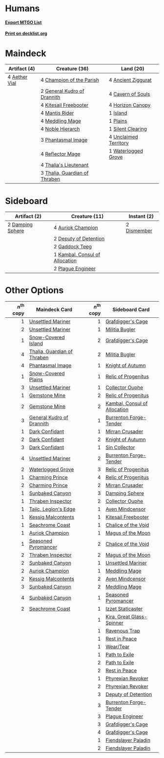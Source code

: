 # Humans

#### [Export MTGO List](../collection/Humans/Humans.txt)
#### [Print on decklist.org](http://decklist.org/?deckmain=4%09Aether%20Vial%0A4%09Ancient%20Ziggurat%0A4%09Cavern%20of%20Souls%0A4%09Champion%20of%20the%20Parish%0A2%09General%20Kudro%20of%20Drannith%0A4%09Horizon%20Canopy%0A1%09Island%0A4%09Kitesail%20Freebooter%0A4%09Mantis%20Rider%0A4%09Meddling%20Mage%0A4%09Noble%20Hierarch%0A3%09Phantasmal%20Image%0A1%09Plains%0A4%09Reflector%20Mage%0A1%09Silent%20Clearing%0A4%09Thalia's%20Lieutenant%0A3%09Thalia,%20Guardian%20of%20Thraben%0A4%09Unclaimed%20Territory%0A1%09Waterlogged%20Grove&deckside=4%09Auriok%20Champion%0A2%09Damping%20Sphere%0A2%09Deputy%20of%20Detention%0A2%09Dismember%0A2%09Gaddock%20Teeg%0A1%09Kambal,%20Consul%20of%20Allocation%0A2%09Plague%20Engineer)
# Maindeck

|                                     Artifact (4)                                      |                                             Creature (36)                                              |                                           Land (20)                                            |
|---------------------------------------------------------------------------------------|--------------------------------------------------------------------------------------------------------|------------------------------------------------------------------------------------------------|
|4 [Aether Vial](http://gatherer.wizards.com/Pages/Card/Details.aspx?multiverseid=48146)|4 [Champion of the Parish](http://gatherer.wizards.com/Pages/Card/Details.aspx?multiverseid=409580)     |4 [Ancient Ziggurat](http://gatherer.wizards.com/Pages/Card/Details.aspx?multiverseid=189271)   |
|                                                                                       |2 [General Kudro of Drannith](http://gatherer.wizards.com/Pages/Card/Details.aspx?multiverseid=479707)  |4 [Cavern of Souls](http://gatherer.wizards.com/Pages/Card/Details.aspx?multiverseid=278058)    |
|                                                                                       |4 [Kitesail Freebooter](http://gatherer.wizards.com/Pages/Card/Details.aspx?multiverseid=435264)        |4 [Horizon Canopy](http://gatherer.wizards.com/Pages/Card/Details.aspx?multiverseid=409571)     |
|                                                                                       |4 [Mantis Rider](http://gatherer.wizards.com/Pages/Card/Details.aspx?multiverseid=386589)               |1 [Island](http://gatherer.wizards.com/Pages/Card/Details.aspx?multiverseid=439857)             |
|                                                                                       |4 [Meddling Mage](http://gatherer.wizards.com/Pages/Card/Details.aspx?multiverseid=179547)              |1 [Plains](http://gatherer.wizards.com/Pages/Card/Details.aspx?multiverseid=439856)             |
|                                                                                       |4 [Noble Hierarch](http://gatherer.wizards.com/Pages/Card/Details.aspx?multiverseid=179434)             |1 [Silent Clearing](http://gatherer.wizards.com/Pages/Card/Details.aspx?multiverseid=464195)    |
|                                                                                       |3 [Phantasmal Image](http://gatherer.wizards.com/Pages/Card/Details.aspx?multiverseid=220099)           |4 [Unclaimed Territory](http://gatherer.wizards.com/Pages/Card/Details.aspx?multiverseid=435419)|
|                                                                                       |4 [Reflector Mage](http://gatherer.wizards.com/Pages/Card/Details.aspx?multiverseid=407667)             |1 [Waterlogged Grove](http://gatherer.wizards.com/Pages/Card/Details.aspx?multiverseid=464198)  |
|                                                                                       |4 [Thalia's Lieutenant](http://gatherer.wizards.com/Pages/Card/Details.aspx?multiverseid=409783)        |                                                                                                |
|                                                                                       |3 [Thalia, Guardian of Thraben](http://gatherer.wizards.com/Pages/Card/Details.aspx?multiverseid=442025)|                                                                                                |


# Sideboard

|                                       Artifact (2)                                        |                                              Creature (11)                                              |                                     Instant (2)                                      |
|-------------------------------------------------------------------------------------------|---------------------------------------------------------------------------------------------------------|--------------------------------------------------------------------------------------|
|2 [Damping Sphere](http://gatherer.wizards.com/Pages/Card/Details.aspx?multiverseid=443101)|4 [Auriok Champion](http://gatherer.wizards.com/Pages/Card/Details.aspx?multiverseid=72921)              |2 [Dismember](http://gatherer.wizards.com/Pages/Card/Details.aspx?multiverseid=382182)|
|                                                                                           |2 [Deputy of Detention](http://gatherer.wizards.com/Pages/Card/Details.aspx?multiverseid=457309)         |                                                                                      |
|                                                                                           |2 [Gaddock Teeg](http://gatherer.wizards.com/Pages/Card/Details.aspx?multiverseid=140188)                |                                                                                      |
|                                                                                           |1 [Kambal, Consul of Allocation](http://gatherer.wizards.com/Pages/Card/Details.aspx?multiverseid=417756)|                                                                                      |
|                                                                                           |2 [Plague Engineer](http://gatherer.wizards.com/Pages/Card/Details.aspx?multiverseid=464049)             |                                                                                      |


# Other Options

|*n*<sup>th</sup> copy|                                            Maindeck Card                                             |*n*<sup>th</sup> copy|                                            Sideboard Card                                             |
|--------------------:|------------------------------------------------------------------------------------------------------|--------------------:|-------------------------------------------------------------------------------------------------------|
|                    1|[Unsettled Mariner](http://gatherer.wizards.com/Pages/Card/Details.aspx?multiverseid=464165)          |                    1|[Grafdigger's Cage](http://gatherer.wizards.com/Pages/Card/Details.aspx?multiverseid=278452)           |
|                    2|[Unsettled Mariner](http://gatherer.wizards.com/Pages/Card/Details.aspx?multiverseid=464165)          |                    1|[Militia Bugler](http://gatherer.wizards.com/Pages/Card/Details.aspx?multiverseid=447165)              |
|                    1|[Snow-Covered Island](http://gatherer.wizards.com/Pages/Card/Details.aspx?multiverseid=121130)        |                    2|[Grafdigger's Cage](http://gatherer.wizards.com/Pages/Card/Details.aspx?multiverseid=278452)           |
|                    4|[Thalia, Guardian of Thraben](http://gatherer.wizards.com/Pages/Card/Details.aspx?multiverseid=442025)|                    2|[Militia Bugler](http://gatherer.wizards.com/Pages/Card/Details.aspx?multiverseid=447165)              |
|                    4|[Phantasmal Image](http://gatherer.wizards.com/Pages/Card/Details.aspx?multiverseid=220099)           |                    1|[Knight of Autumn](http://gatherer.wizards.com/Pages/Card/Details.aspx?multiverseid=452933)            |
|                    1|[Snow-Covered Plains](http://gatherer.wizards.com/Pages/Card/Details.aspx?multiverseid=121267)        |                    1|[Relic of Progenitus](http://gatherer.wizards.com/Pages/Card/Details.aspx?multiverseid=174824)         |
|                    3|[Unsettled Mariner](http://gatherer.wizards.com/Pages/Card/Details.aspx?multiverseid=464165)          |                    1|[Collector Ouphe](http://gatherer.wizards.com/Pages/Card/Details.aspx?multiverseid=464107)             |
|                    1|[Gemstone Mine](http://gatherer.wizards.com/Pages/Card/Details.aspx?multiverseid=109761)              |                    2|[Relic of Progenitus](http://gatherer.wizards.com/Pages/Card/Details.aspx?multiverseid=174824)         |
|                    2|[Gemstone Mine](http://gatherer.wizards.com/Pages/Card/Details.aspx?multiverseid=109761)              |                    2|[Kambal, Consul of Allocation](http://gatherer.wizards.com/Pages/Card/Details.aspx?multiverseid=417756)|
|                    3|[General Kudro of Drannith](http://gatherer.wizards.com/Pages/Card/Details.aspx?multiverseid=479707)  |                    1|[Burrenton Forge-Tender](http://gatherer.wizards.com/Pages/Card/Details.aspx?multiverseid=438580)      |
|                    1|[Dark Confidant](http://gatherer.wizards.com/Pages/Card/Details.aspx?multiverseid=397731)             |                    1|[Mirran Crusader](http://gatherer.wizards.com/Pages/Card/Details.aspx?multiverseid=213802)             |
|                    2|[Dark Confidant](http://gatherer.wizards.com/Pages/Card/Details.aspx?multiverseid=397731)             |                    2|[Knight of Autumn](http://gatherer.wizards.com/Pages/Card/Details.aspx?multiverseid=452933)            |
|                    3|[Dark Confidant](http://gatherer.wizards.com/Pages/Card/Details.aspx?multiverseid=397731)             |                    1|[Sin Collector](http://gatherer.wizards.com/Pages/Card/Details.aspx?multiverseid=368968)               |
|                    4|[Unsettled Mariner](http://gatherer.wizards.com/Pages/Card/Details.aspx?multiverseid=464165)          |                    2|[Burrenton Forge-Tender](http://gatherer.wizards.com/Pages/Card/Details.aspx?multiverseid=438580)      |
|                    2|[Waterlogged Grove](http://gatherer.wizards.com/Pages/Card/Details.aspx?multiverseid=464198)          |                    3|[Relic of Progenitus](http://gatherer.wizards.com/Pages/Card/Details.aspx?multiverseid=174824)         |
|                    1|[Charming Prince](http://gatherer.wizards.com/Pages/Card/Details.aspx?multiverseid=472970)            |                    4|[Relic of Progenitus](http://gatherer.wizards.com/Pages/Card/Details.aspx?multiverseid=174824)         |
|                    2|[Charming Prince](http://gatherer.wizards.com/Pages/Card/Details.aspx?multiverseid=472970)            |                    2|[Mirran Crusader](http://gatherer.wizards.com/Pages/Card/Details.aspx?multiverseid=213802)             |
|                    1|[Sunbaked Canyon](http://gatherer.wizards.com/Pages/Card/Details.aspx?multiverseid=464196)            |                    3|[Damping Sphere](http://gatherer.wizards.com/Pages/Card/Details.aspx?multiverseid=443101)              |
|                    1|[Thraben Inspector](http://gatherer.wizards.com/Pages/Card/Details.aspx?multiverseid=409784)          |                    2|[Collector Ouphe](http://gatherer.wizards.com/Pages/Card/Details.aspx?multiverseid=464107)             |
|                    1|[Tajic, Legion's Edge](http://gatherer.wizards.com/Pages/Card/Details.aspx?multiverseid=452954)       |                    1|[Aven Mindcensor](http://gatherer.wizards.com/Pages/Card/Details.aspx?multiverseid=426707)             |
|                    1|[Kessig Malcontents](http://gatherer.wizards.com/Pages/Card/Details.aspx?multiverseid=240114)         |                    1|[Kitesail Freebooter](http://gatherer.wizards.com/Pages/Card/Details.aspx?multiverseid=435264)         |
|                    1|[Seachrome Coast](http://gatherer.wizards.com/Pages/Card/Details.aspx?multiverseid=209399)            |                    1|[Chalice of the Void](http://gatherer.wizards.com/Pages/Card/Details.aspx?multiverseid=442211)         |
|                    1|[Auriok Champion](http://gatherer.wizards.com/Pages/Card/Details.aspx?multiverseid=72921)             |                    1|[Magus of the Moon](http://gatherer.wizards.com/Pages/Card/Details.aspx?multiverseid=136152)           |
|                    1|[Seasoned Pyromancer](http://gatherer.wizards.com/Pages/Card/Details.aspx?multiverseid=464094)        |                    2|[Chalice of the Void](http://gatherer.wizards.com/Pages/Card/Details.aspx?multiverseid=442211)         |
|                    2|[Thraben Inspector](http://gatherer.wizards.com/Pages/Card/Details.aspx?multiverseid=409784)          |                    2|[Magus of the Moon](http://gatherer.wizards.com/Pages/Card/Details.aspx?multiverseid=136152)           |
|                    2|[Sunbaked Canyon](http://gatherer.wizards.com/Pages/Card/Details.aspx?multiverseid=464196)            |                    1|[Unsettled Mariner](http://gatherer.wizards.com/Pages/Card/Details.aspx?multiverseid=464165)           |
|                    2|[Auriok Champion](http://gatherer.wizards.com/Pages/Card/Details.aspx?multiverseid=72921)             |                    1|[Meddling Mage](http://gatherer.wizards.com/Pages/Card/Details.aspx?multiverseid=179547)               |
|                    2|[Kessig Malcontents](http://gatherer.wizards.com/Pages/Card/Details.aspx?multiverseid=240114)         |                    2|[Aven Mindcensor](http://gatherer.wizards.com/Pages/Card/Details.aspx?multiverseid=426707)             |
|                    3|[Sunbaked Canyon](http://gatherer.wizards.com/Pages/Card/Details.aspx?multiverseid=464196)            |                    2|[Meddling Mage](http://gatherer.wizards.com/Pages/Card/Details.aspx?multiverseid=179547)               |
|                    4|[Sunbaked Canyon](http://gatherer.wizards.com/Pages/Card/Details.aspx?multiverseid=464196)            |                    1|[Seasoned Pyromancer](http://gatherer.wizards.com/Pages/Card/Details.aspx?multiverseid=464094)         |
|                    2|[Seachrome Coast](http://gatherer.wizards.com/Pages/Card/Details.aspx?multiverseid=209399)            |                    1|[Izzet Staticaster](http://gatherer.wizards.com/Pages/Card/Details.aspx?multiverseid=253638)           |
|                     |                                                                                                      |                    1|[Kira, Great Glass-Spinner](http://gatherer.wizards.com/Pages/Card/Details.aspx?multiverseid=74445)    |
|                     |                                                                                                      |                    1|[Ravenous Trap](http://gatherer.wizards.com/Pages/Card/Details.aspx?multiverseid=197537)               |
|                     |                                                                                                      |                    1|[Rest in Peace](http://gatherer.wizards.com/Pages/Card/Details.aspx?multiverseid=442021)               |
|                     |                                                                                                      |                    1|[Wear/Tear](http://gatherer.wizards.com/Pages/Card/Details.aspx?multiverseid=368950)                   |
|                     |                                                                                                      |                    1|[Path to Exile](http://gatherer.wizards.com/Pages/Card/Details.aspx?multiverseid=220511)               |
|                     |                                                                                                      |                    2|[Path to Exile](http://gatherer.wizards.com/Pages/Card/Details.aspx?multiverseid=220511)               |
|                     |                                                                                                      |                    2|[Rest in Peace](http://gatherer.wizards.com/Pages/Card/Details.aspx?multiverseid=442021)               |
|                     |                                                                                                      |                    1|[Phyrexian Revoker](http://gatherer.wizards.com/Pages/Card/Details.aspx?multiverseid=383343)           |
|                     |                                                                                                      |                    2|[Phyrexian Revoker](http://gatherer.wizards.com/Pages/Card/Details.aspx?multiverseid=383343)           |
|                     |                                                                                                      |                    3|[Deputy of Detention](http://gatherer.wizards.com/Pages/Card/Details.aspx?multiverseid=457309)         |
|                     |                                                                                                      |                    3|[Burrenton Forge-Tender](http://gatherer.wizards.com/Pages/Card/Details.aspx?multiverseid=438580)      |
|                     |                                                                                                      |                    3|[Plague Engineer](http://gatherer.wizards.com/Pages/Card/Details.aspx?multiverseid=464049)             |
|                     |                                                                                                      |                    3|[Grafdigger's Cage](http://gatherer.wizards.com/Pages/Card/Details.aspx?multiverseid=278452)           |
|                     |                                                                                                      |                    4|[Grafdigger's Cage](http://gatherer.wizards.com/Pages/Card/Details.aspx?multiverseid=278452)           |
|                     |                                                                                                      |                    1|[Fiendslayer Paladin](http://gatherer.wizards.com/Pages/Card/Details.aspx?multiverseid=430547)         |
|                     |                                                                                                      |                    2|[Fiendslayer Paladin](http://gatherer.wizards.com/Pages/Card/Details.aspx?multiverseid=430547)         |

